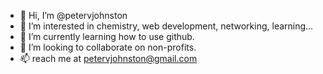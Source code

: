 - 👋 Hi, I’m @petervjohnston
- 👀 I’m interested in chemistry, web development, networking, learning...
- 🌱 I’m currently learning how to use github.
- 💞️ I’m looking to collaborate on non-profits.
- 📫 reach me at petervjohnston@gmail.com

<!---
petervjohnston/petervjohnston is a ✨ special ✨ repository because its `README.md` (this file) appears on your GitHub profile.
You can click the Preview link to take a look at your changes.
--->
